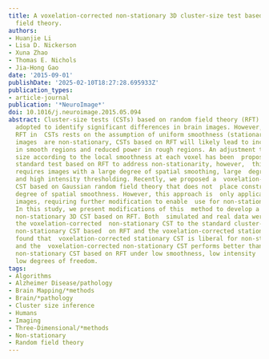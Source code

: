 ```yaml
---
title: A voxelation-corrected non-stationary 3D cluster-size test based on random
  field theory.
authors:
- Huanjie Li
- Lisa D. Nickerson
- Xuna Zhao
- Thomas E. Nichols
- Jia-Hong Gao
date: '2015-09-01'
publishDate: '2025-02-10T18:27:28.695933Z'
publication_types:
- article-journal
publication: '*NeuroImage*'
doi: 10.1016/j.neuroimage.2015.05.094
abstract: Cluster-size tests (CSTs) based on random field theory (RFT) are commonly
  adopted to identify significant differences in brain images. However, the use of
  RFT in  CSTs rests on the assumption of uniform smoothness (stationarity). When
  images  are non-stationary, CSTs based on RFT will likely lead to increased false  positives
  in smooth regions and reduced power in rough regions. An adjustment to  the cluster
  size according to the local smoothness at each voxel has been  proposed for the
  standard test based on RFT to address non-stationarity, however,  this technique
  requires images with a large degree of spatial smoothing, large  degrees of freedom
  and high intensity thresholding. Recently, we proposed a  voxelation-corrected 3D
  CST based on Gaussian random field theory that does not  place constraints on the
  degree of spatial smoothness. However, this approach is  only applicable to stationary
  images, requiring further modification to enable  use for non-stationary images.
  In this study, we present modifications of this  method to develop a voxelation-corrected
  non-stationary 3D CST based on RFT. Both  simulated and real data were used to compare
  the voxelation-corrected  non-stationary CST to the standard cluster-size adjusted
  non-stationary CST based  on RFT and the voxelation-corrected stationary CST. We
  found that  voxelation-corrected stationary CST is liberal for non-stationary images
  and the  voxelation-corrected non-stationary CST performs better than cluster-size  adjusted
  non-stationary CST based on RFT under low smoothness, low intensity  threshold and
  low degrees of freedom.
tags:
- Algorithms
- Alzheimer Disease/pathology
- Brain Mapping/*methods
- Brain/*pathology
- Cluster size inference
- Humans
- Imaging
- Three-Dimensional/*methods
- Non-stationary
- Random field theory
---
```

